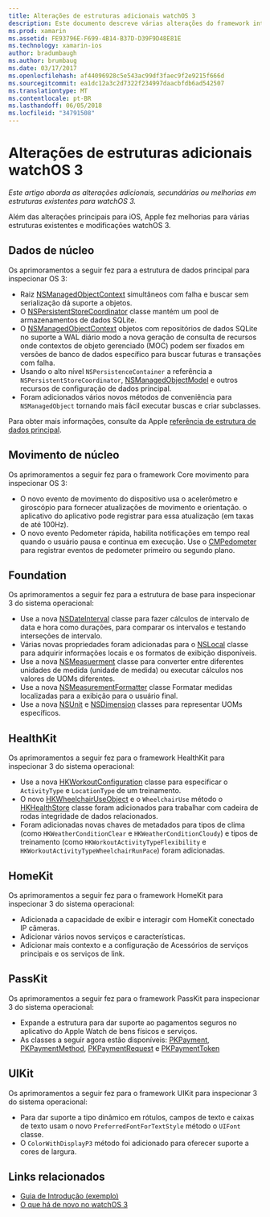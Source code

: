 ```yaml
---
title: Alterações de estruturas adicionais watchOS 3
description: Este documento descreve várias alterações do framework introduzidas com watchOS 3 e como trabalhar com eles no Xamarin. Dados principais, Core movimento, Foundation, HealthKit, HomeKit, PassKit e UIKit são discutidos.
ms.prod: xamarin
ms.assetid: FE93796E-F699-4B14-B37D-D39F9D48E81E
ms.technology: xamarin-ios
author: bradumbaugh
ms.author: brumbaug
ms.date: 03/17/2017
ms.openlocfilehash: af44096928c5e543ac99df3faec9f2e9215f666d
ms.sourcegitcommit: ea1dc12a3c2d7322f234997daacbfdb6ad542507
ms.translationtype: MT
ms.contentlocale: pt-BR
ms.lasthandoff: 06/05/2018
ms.locfileid: "34791508"
---
```

# <a name="additional-watchos-3-frameworks-changes"></a>Alterações de estruturas adicionais watchOS 3

_Este artigo aborda as alterações adicionais, secundárias ou melhorias em estruturas existentes para watchOS 3._

Além das alterações principais para iOS, Apple fez melhorias para várias estruturas existentes e modificações watchOS 3.


## <a name="core-data"></a>Dados de núcleo

Os aprimoramentos a seguir fez para a estrutura de dados principal para inspecionar OS 3:

- Raiz [NSManagedObjectContext](https://developer.apple.com/reference/coredata/nsmanagedobjectcontext) simultâneos com falha e buscar sem serialização dá suporte a objetos.
- O [NSPersistentStoreCoordinator](https://developer.apple.com/reference/coredata/nspersistentstorecoordinator) classe mantém um pool de armazenamentos de dados SQLite.
- O [NSManagedObjectContext](https://developer.apple.com/reference/coredata/nsmanagedobjectcontext) objetos com repositórios de dados SQLite no suporte a WAL diário modo a nova geração de consulta de recursos onde contextos de objeto gerenciado (MOC) podem ser fixados em versões de banco de dados específico para buscar futuras e transações com falha.
- Usando o alto nível `NSPersistenceContainer` a referência a `NSPersistentStoreCoordinator`, [NSManagedObjectModel](https://developer.apple.com/reference/coredata/nsmanagedobjectmodel) e outros recursos de configuração de dados principal.
- Foram adicionados vários novos métodos de conveniência para `NSManagedObject` tornando mais fácil executar buscas e criar subclasses.

Para obter mais informações, consulte da Apple [referência de estrutura de dados principal](https://developer.apple.com/reference/coredata).


## <a name="core-motion"></a>Movimento de núcleo

Os aprimoramentos a seguir fez para o framework Core movimento para inspecionar OS 3:

- O novo evento de movimento do dispositivo usa o acelerômetro e giroscópio para fornecer atualizações de movimento e orientação. o aplicativo do aplicativo pode registrar para essa atualização (em taxas de até 100Hz).
- O novo evento Pedometer rápida, habilita notificações em tempo real quando o usuário pausa e continua em execução. Use o [CMPedometer](https://developer.apple.com/reference/coremotion/cmpedometer) para registrar eventos de pedometer primeiro ou segundo plano.


## <a name="foundation"></a>Foundation

Os aprimoramentos a seguir fez para a estrutura de base para inspecionar 3 do sistema operacional:

- Use a nova [NSDateInterval](https://developer.apple.com/reference/foundation/nsdateinterval) classe para fazer cálculos de intervalo de data e hora como durações, para comparar os intervalos e testando interseções de intervalo.
- Várias novas propriedades foram adicionadas para o [NSLocal](https://developer.apple.com/reference/foundation/nslocale) classe para adquirir informações locais e os formatos de exibição disponíveis.
- Use a nova [NSMeasuerment](https://developer.apple.com/reference/foundation/nsmeasurement) classe para converter entre diferentes unidades de medida (unidade de medida) ou executar cálculos nos valores de UOMs diferentes.
- Use a nova [NSMeasurementFormatter](https://developer.apple.com/reference/foundation/nsmeasurementformatter) classe Formatar medidas localizadas para a exibição para o usuário final.
- Use a nova [NSUnit](https://developer.apple.com/reference/foundation/nsunit) e [NSDimension](https://developer.apple.com/reference/foundation/nsdimension) classes para representar UOMs específicos.


## <a name="healthkit"></a>HealthKit

Os aprimoramentos a seguir fez para o framework HealthKit para inspecionar 3 do sistema operacional:

- Use a nova [HKWorkoutConfiguration](https://developer.apple.com/reference/healthkit/hkworkoutconfiguration) classe para especificar o `ActivityType` e `LocationType` de um treinamento.
- O novo [HKWheelchairUseObject](https://developer.apple.com/reference/healthkit/hkwheelchairuseobject) e o `WheelchairUse` método o [HKHealthStore](https://developer.apple.com/reference/healthkit/hkhealthstore) classe foram adicionados para trabalhar com cadeira de rodas integridade de dados relacionados.
- Foram adicionadas novas chaves de metadados para tipos de clima (como `HKWeatherConditionClear` e `HKWeatherConditionCloudy`) e tipos de treinamento (como `HKWorkoutActivityTypeFlexibility` e `HKWorkoutActivityTypeWheelchairRunPace`) foram adicionadas.


## <a name="homekit"></a>HomeKit

Os aprimoramentos a seguir fez para o framework HomeKit para inspecionar 3 do sistema operacional:

- Adicionada a capacidade de exibir e interagir com HomeKit conectado IP câmeras.
- Adicionar vários novos serviços e características.
- Adicionar mais contexto e a configuração de Acessórios de serviços principais e os serviços de link.


## <a name="passkit"></a>PassKit

Os aprimoramentos a seguir fez para o framework PassKit para inspecionar 3 do sistema operacional:

- Expande a estrutura para dar suporte ao pagamentos seguros no aplicativo do Apple Watch de bens físicos e serviços.
- As classes a seguir agora estão disponíveis: [PKPayment](https://developer.apple.com/reference/passkit/pkpayment), [PKPaymentMethod](https://developer.apple.com/reference/passkit/pkpaymentmethod), [PKPaymentRequest](https://developer.apple.com/reference/passkit/pkpaymentrequest) e [PKPaymentToken](https://developer.apple.com/reference/passkit/pkpaymenttoken)


## <a name="uikit"></a>UIKit

Os aprimoramentos a seguir fez para o framework UIKit para inspecionar 3 do sistema operacional:

- Para dar suporte a tipo dinâmico em rótulos, campos de texto e caixas de texto usam o novo `PreferredFontForTextStyle` método o `UIFont` classe.
- O `ColorWithDisplayP3` método foi adicionado para oferecer suporte a cores de largura.


## <a name="related-links"></a>Links relacionados

- [Guia de Introdução (exemplo)](https://developer.xamarin.com/samples/monotouch/WatchKit/)
- [O que há de novo no watchOS 3](https://developer.apple.com/library/prerelease/content/releasenotes/General/WhatsNewInwatchOS/Articles/watchOS3.html#//apple_ref/doc/uid/TP40017085-SW1)
